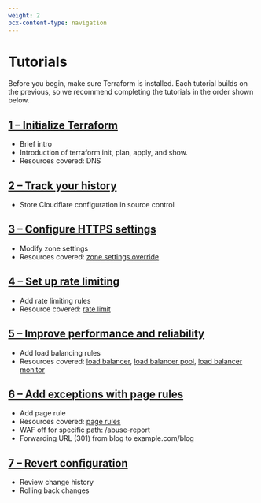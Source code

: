 ```yaml
---
weight: 2
pcx-content-type: navigation
---
```


# Tutorials

Before you begin, make sure Terraform is installed. Each tutorial builds on the previous, so we recommend completing the tutorials in the order shown below.

## [1 – Initialize Terraform](/tutorial/initialize-terraform)

- Brief intro
- Introduction of terraform init, plan, apply, and show.
- Resources covered: DNS

## [2 – Track your history](/tutorial/track-history/)

- Store Cloudflare configuration in source control

## [3 – Configure HTTPS settings](/tutorial/configure-https-settings/)

- Modify zone settings
- Resources covered: [zone settings override](https://www.terraform.io/docs/providers/cloudflare/r/zone_settings_override.html)

## [4 – Set up rate limiting](/tutorial/set-rate-limit/)

- Add rate limiting rules
- Resource covered: [rate limit](https://www.terraform.io/docs/providers/cloudflare/r/rate_limit.html)

## [5 – Improve performance and reliability](/tutorial/use-load-balancing/)

- Add load balancing rules
- Resources covered: [load balancer](https://www.terraform.io/docs/providers/cloudflare/r/load_balancer.html), [load balancer pool](https://www.terraform.io/docs/providers/cloudflare/r/load_balancer_pool.html), [load balancer monitor](https://www.terraform.io/docs/providers/cloudflare/r/load_balancer_monitor.html)

## [6 – Add exceptions with page rules](/tutorial/add-page-rules/)

- Add page rule
- Resources covered: [page rules](https://www.terraform.io/docs/providers/cloudflare/r/page_rule.html)
- WAF off for specific path: /abuse-report
- Forwarding URL (301) from blog to example.com/blog

## [7 – Revert configuration](/tutorial/revert-configuration/)

- Review change history
- Rolling back changes
